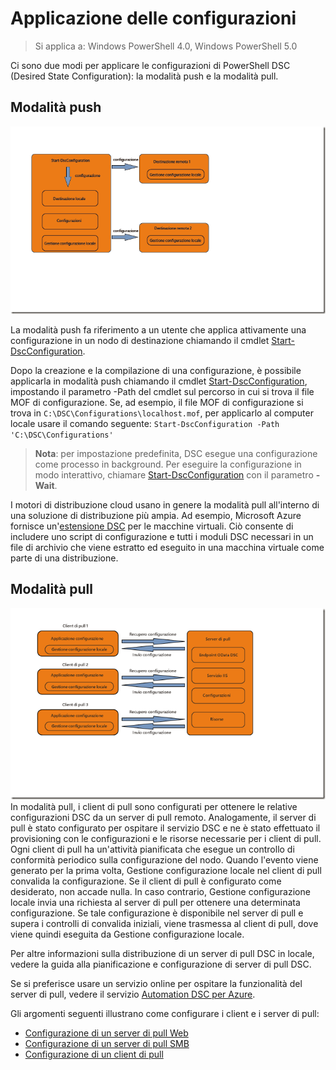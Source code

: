 # Applicazione delle configurazioni

>Si applica a: Windows PowerShell 4.0, Windows PowerShell 5.0

Ci sono due modi per applicare le configurazioni di PowerShell DSC (Desired State Configuration): la modalità push e la modalità pull.

## Modalità push
![Modalità push](images/Push.png "How push mode works")

La modalità push fa riferimento a un utente che applica attivamente una configurazione in un nodo di destinazione chiamando il cmdlet [Start-DscConfiguration](https://technet.microsoft.com/en-us/library/dn521623.aspx).

Dopo la creazione e la compilazione di una configurazione, è possibile applicarla in modalità push chiamando il cmdlet [Start-DscConfiguration](https://technet.microsoft.com/en-us/library/dn521623.aspx), impostando il parametro -Path del cmdlet sul percorso in cui si trova il file MOF di configurazione. Se, ad esempio, il file MOF di configurazione si trova in `C:\DSC\Configurations\localhost.mof`, per applicarlo al computer locale usare il comando seguente:
`Start-DscConfiguration -Path 'C:\DSC\Configurations'`

> __Nota__: per impostazione predefinita, DSC esegue una configurazione come processo in background. Per eseguire la configurazione in modo interattivo, chiamare [Start-DscConfiguration](https://technet.microsoft.com/en-us/library/dn521623.aspx) con il parametro __-Wait__.

I motori di distribuzione cloud usano in genere la modalità pull all'interno di una soluzione di distribuzione più ampia.  Ad esempio, Microsoft Azure fornisce un'[estensione DSC](https://azure.microsoft.com/en-us/documentation/articles/virtual-machines-extensions-features/) per le macchine virtuali.  Ciò consente di includere uno script di configurazione e tutti i moduli DSC necessari in un file di archivio che viene estratto ed eseguito in una macchina virtuale come parte di una distribuzione.  

## Modalità pull
![Modalità pull](images/Pull.png "How pull mode works")
In modalità pull, i client di pull sono configurati per ottenere le relative configurazioni DSC da un server di pull remoto. Analogamente, il server di pull è stato configurato per ospitare il servizio DSC e ne è stato effettuato il provisioning con le configurazioni e le risorse necessarie per i client di pull.
Ogni client di pull ha un'attività pianificata che esegue un controllo di conformità periodico sulla configurazione del nodo. Quando l'evento viene generato per la prima volta, Gestione configurazione locale nel client di pull convalida la configurazione. Se il client di pull è configurato come desiderato, non accade nulla. In caso contrario, Gestione configurazione locale invia una richiesta al server di pull per ottenere una determinata configurazione. Se tale configurazione è disponibile nel server di pull e supera i controlli di convalida iniziali, viene trasmessa al client di pull, dove viene quindi eseguita da Gestione configurazione locale.

Per altre informazioni sulla distribuzione di un server di pull DSC in locale, vedere la guida alla pianificazione e configurazione di server di pull DSC.

Se si preferisce usare un servizio online per ospitare la funzionalità del server di pull, vedere il servizio [Automation DSC per Azure](https://azure.microsoft.com/en-us/documentation/articles/automation-dsc-overview/).

Gli argomenti seguenti illustrano come configurare i client e i server di pull:

- [Configurazione di un server di pull Web](pullServer.md)
- [Configurazione di un server di pull SMB](pullServerSMB.md)
- [Configurazione di un client di pull](pullClientConfigID.md)<!--HONumber=Feb16_HO4-->
